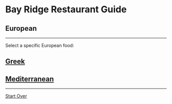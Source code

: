# Bay Ridge Restaurant Guide
## European
---
Select a specific European food:
## [Greek](greek.md)
## [Mediterranean](mediterranean.md)
---
[Start Over](../home.md)

